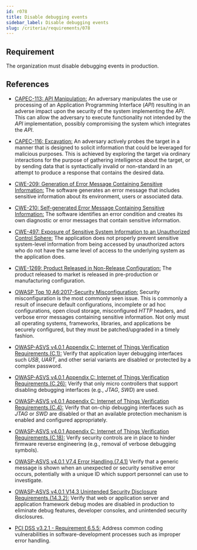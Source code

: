 ```yaml
---
id: r078
title: Disable debugging events
sidebar_label: Disable debugging events
slug: /criteria/requirements/078
---
```


## Requirement

The organization
must disable debugging events in production.

## References

- [CAPEC-113: API Manipulation:](http://capec.mitre.org/data/definitions/113.html)
An adversary manipulates the use
or processing of an Application Programming Interface (*API*)
resulting in an adverse impact
upon the security of the system
implementing the *API*.
This can allow the adversary
to execute functionality not intended
by the *API* implementation,
possibly compromising the system
which integrates the *API*.

- [CAPEC-116: Excavation:](http://capec.mitre.org/data/definitions/116.html)
An adversary actively probes
the target in a manner
that is designed to solicit information
that could be leveraged
for malicious purposes.
This is achieved by exploring the target
via ordinary interactions
for the purpose of gathering intelligence
about the target,
or by sending data
that is syntactically invalid
or non-standard in an attempt
to produce a response
that contains the desired data.

- [CWE-209: Generation of Error Message Containing Sensitive Information:](https://cwe.mitre.org/data/definitions/209.html)
The software generates an error message
that includes sensitive information
about its environment,
users or associated data.

- [CWE-210: Self-generated Error Message Containing Sensitive Information:](https://cwe.mitre.org/data/definitions/210.html)
The software identifies an error condition
and creates its own diagnostic
or error messages
that contain sensitive information.

- [CWE-497: Exposure of Sensitive System Information to an Unauthorized Control Sphere:](https://cwe.mitre.org/data/definitions/497.html)
The application does not properly prevent
sensitive system-level information
from being accessed by unauthorized actors
who do not have the same level
of access to the underlying system
as the application does.

- [CWE-1269: Product Released in Non-Release Configuration:](https://cwe.mitre.org/data/definitions/1269.html)
The product released to market
is released in pre-production
or manufacturing configuration.

- [OWASP Top 10 A6:2017-Security Misconfiguration:](https://owasp.org/www-project-top-ten/OWASP_Top_Ten_2017/Top_10-2017_A6-Security_Misconfiguration)
Security misconfiguration
is the most commonly seen issue.
This is commonly a result
of insecure default configurations,
incomplete or ad hoc configurations,
open cloud storage,
misconfigured *HTTP* headers,
and verbose error messages
containing sensitive information.
Not only must all operating systems,
frameworks, libraries,
and applications be securely configured,
but they must be patched/upgraded
in a timely fashion.

- [OWASP-ASVS v4.0.1 Appendix C: Internet of Things Verification Requirements.(C.1):](https://owasp.org/www-pdf-archive/OWASP_Application_Security_Verification_Standard_4.0-en.pdf)
Verify that application layer
debugging interfaces such *USB*, *UART*,
and other serial variants
are disabled or protected
by a complex password.

- [OWASP-ASVS v4.0.1 Appendix C: Internet of Things Verification Requirements.(C.26):](https://owasp.org/www-pdf-archive/OWASP_Application_Security_Verification_Standard_4.0-en.pdf)
Verify that only micro controllers
that support disabling debugging interfaces
(e.g., *JTAG*, *SWD*) are used.

- [OWASP-ASVS v4.0.1 Appendix C: Internet of Things Verification Requirements.(C.4):](https://owasp.org/www-pdf-archive/OWASP_Application_Security_Verification_Standard_4.0-en.pdf)
Verify that on-chip debugging interfaces
such as *JTAG* or *SWD* are disabled
or that an available protection mechanism
is enabled and configured appropriately.

- [OWASP-ASVS v4.0.1 Appendix C: Internet of Things Verification Requirements.(C.18):](https://owasp.org/www-pdf-archive/OWASP_Application_Security_Verification_Standard_4.0-en.pdf)
Verify security controls
are in place to hinder firmware reverse engineering
(e.g., removal of verbose debugging symbols).

- [OWASP-ASVS v4.0.1 V7.4 Error Handling.(7.4.1)](https://owasp.org/www-pdf-archive/OWASP_Application_Security_Verification_Standard_4.0-en.pdf)
Verify that a generic message
is shown when an unexpected
or security sensitive error occurs,
potentially with a unique ID
which support personnel
can use to investigate.

- [OWASP-ASVS v4.0.1 V14.3 Unintended Security Disclosure Requirements.(14.3.2):](https://owasp.org/www-pdf-archive/OWASP_Application_Security_Verification_Standard_4.0-en.pdf)
Verify that web or application server
and application framework debug modes
are disabled in production
to eliminate debug features,
developer consoles,
and unintended security disclosures.

- [PCI DSS v3.2.1 - Requirement 6.5.5:](https://www.pcisecuritystandards.org/documents/PCI_DSS_v3-2-1.pdf)
Address common coding vulnerabilities
in software-development processes
such as improper error handling.
